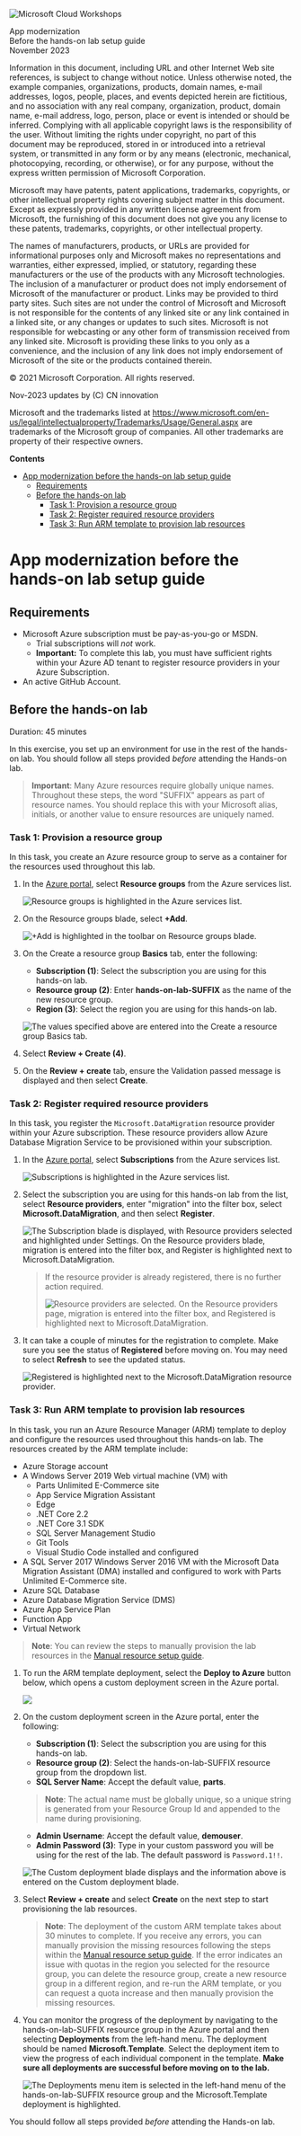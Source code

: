 ![Microsoft Cloud Workshops](https://github.com/Microsoft/MCW-Template-Cloud-Workshop/raw/main/Media/ms-cloud-workshop.png "Microsoft Cloud Workshops")

<div class="MCWHeader1">
App modernization
</div>

<div class="MCWHeader2">
Before the hands-on lab setup guide
</div>

<div class="MCWHeader3">
November 2023
</div>

Information in this document, including URL and other Internet Web site references, is subject to change without notice. Unless otherwise noted, the example companies, organizations, products, domain names, e-mail addresses, logos, people, places, and events depicted herein are fictitious, and no association with any real company, organization, product, domain name, e-mail address, logo, person, place or event is intended or should be inferred. Complying with all applicable copyright laws is the responsibility of the user. Without limiting the rights under copyright, no part of this document may be reproduced, stored in or introduced into a retrieval system, or transmitted in any form or by any means (electronic, mechanical, photocopying, recording, or otherwise), or for any purpose, without the express written permission of Microsoft Corporation.

Microsoft may have patents, patent applications, trademarks, copyrights, or other intellectual property rights covering subject matter in this document. Except as expressly provided in any written license agreement from Microsoft, the furnishing of this document does not give you any license to these patents, trademarks, copyrights, or other intellectual property.

The names of manufacturers, products, or URLs are provided for informational purposes only and Microsoft makes no representations and warranties, either expressed, implied, or statutory, regarding these manufacturers or the use of the products with any Microsoft technologies. The inclusion of a manufacturer or product does not imply endorsement of Microsoft of the manufacturer or product. Links may be provided to third party sites. Such sites are not under the control of Microsoft and Microsoft is not responsible for the contents of any linked site or any link contained in a linked site, or any changes or updates to such sites. Microsoft is not responsible for webcasting or any other form of transmission received from any linked site. Microsoft is providing these links to you only as a convenience, and the inclusion of any link does not imply endorsement of Microsoft of the site or the products contained therein.

© 2021 Microsoft Corporation. All rights reserved.

Nov-2023 updates by (C) CN innovation

Microsoft and the trademarks listed at <https://www.microsoft.com/en-us/legal/intellectualproperty/Trademarks/Usage/General.aspx> are trademarks of the Microsoft group of companies. All other trademarks are property of their respective owners.

**Contents**

<!-- TOC -->

- [App modernization before the hands-on lab setup guide](#app-modernization-before-the-hands-on-lab-setup-guide)
  - [Requirements](#requirements)
  - [Before the hands-on lab](#before-the-hands-on-lab)
    - [Task 1: Provision a resource group](#task-1-provision-a-resource-group)
    - [Task 2: Register required resource providers](#task-2-register-required-resource-providers)
    - [Task 3: Run ARM template to provision lab resources](#task-3-run-arm-template-to-provision-lab-resources)

<!-- /TOC -->

# App modernization before the hands-on lab setup guide

## Requirements

- Microsoft Azure subscription must be pay-as-you-go or MSDN.
  - Trial subscriptions will _not_ work.
  - **Important:** To complete this lab, you must have sufficient rights within your Azure AD tenant to register resource providers in your Azure Subscription.
- An active GitHub Account.

## Before the hands-on lab

Duration: 45 minutes

In this exercise, you set up an environment for use in the rest of the hands-on lab. You should follow all steps provided _before_ attending the Hands-on lab.

> **Important**: Many Azure resources require globally unique names. Throughout these steps, the word "SUFFIX" appears as part of resource names. You should replace this with your Microsoft alias, initials, or another value to ensure resources are uniquely named.

### Task 1: Provision a resource group

In this task, you create an Azure resource group to serve as a container for the resources used throughout this lab.

1. In the [Azure portal](https://portal.azure.com), select **Resource groups** from the Azure services list.

   ![Resource groups is highlighted in the Azure services list.](media/azure-services-resource-groups.png "Azure services")

2. On the Resource groups blade, select **+Add**.

   ![+Add is highlighted in the toolbar on Resource groups blade.](media/resource-groups-add.png "Resource groups")

3. On the Create a resource group **Basics** tab, enter the following:

   - **Subscription (1)**: Select the subscription you are using for this hands-on lab.
   - **Resource group (2)**: Enter **hands-on-lab-SUFFIX** as the name of the new resource group.
   - **Region (3)**: Select the region you are using for this hands-on lab.

   ![The values specified above are entered into the Create a resource group Basics tab.](media/create-resource-group.png "Create resource group")

4. Select **Review + Create (4)**.

5. On the **Review + create** tab, ensure the Validation passed message is displayed and then select **Create**.

### Task 2: Register required resource providers

In this task, you register the `Microsoft.DataMigration` resource provider within your Azure subscription. These resource providers allow Azure Database Migration Service to be provisioned within your subscription.

1. In the [Azure portal](https://portal.azure.com), select **Subscriptions** from the Azure services list.

   ![Subscriptions is highlighted in the Azure services list.](media/azure-services-subscriptions.png "Azure services")

2. Select the subscription you are using for this hands-on lab from the list, select **Resource providers**, enter "migration" into the filter box, select **Microsoft.DataMigration**, and then select **Register**.

   ![The Subscription blade is displayed, with Resource providers selected and highlighted under Settings. On the Resource providers blade, migration is entered into the filter box, and Register is highlighted next to Microsoft.DataMigration.](media/azure-portal-subscriptions-resource-providers-register-microsoft-datamigration.png "Resource provider registration")

   > If the resource provider is already registered, there is no further action required.
   >
   > ![Resource providers are selected. On the Resource providers page, migration is entered into the filter box, and Registered is highlighted next to Microsoft.DataMigration.](media/azure-portal-subscriptions-resource-providers-register-microsoft-datamigration-check.png "Resource provider registration complete")

3. It can take a couple of minutes for the registration to complete. Make sure you see the status of **Registered** before moving on. You may need to select **Refresh** to see the updated status.

   ![Registered is highlighted next to the Microsoft.DataMigration resource provider.](media/resource-providers-datamigration-registered.png "Microsoft DataMigration Resource Provider")

### Task 3: Run ARM template to provision lab resources

In this task, you run an Azure Resource Manager (ARM) template to deploy and configure the resources used throughout this hands-on lab. The resources created by the ARM template include:

- Azure Storage account
- A Windows Server 2019 Web virtual machine (VM) with
  - Parts Unlimited E-Commerce site
  - App Service Migration Assistant
  - Edge
  - .NET Core 2.2
  - .NET Core 3.1 SDK
  - SQL Server Management Studio
  - Git Tools
  - Visual Studio Code installed and configured
- A SQL Server 2017 Windows Server 2016 VM with the Microsoft Data Migration Assistant (DMA) installed and configured to work with Parts Unlimited E-Commerce site.
- Azure SQL Database
- Azure Database Migration Service (DMS)
- Azure App Service Plan
- Function App
- Virtual Network

> **Note**: You can review the steps to manually provision the lab resources in the [Manual resource setup guide](./Manual-resource-setup.md).

1. To run the ARM template deployment, select the **Deploy to Azure** button below, which opens a custom deployment screen in the Azure portal.

   <a href ="https://portal.azure.com/#create/Microsoft.Template/uri/https%3A%2F%2Fraw.githubusercontent.com%2FCNILearn%2FAzureAppModernization%2F2023%2FHands-on%20lab%2Flab-files%2FARM-template%2Fazure-deploy.json" target="_blank" title="Deploy to Azure">
      <img src="http://azuredeploy.net/deploybutton.png"/>
   </a>

2. On the custom deployment screen in the Azure portal, enter the following:

   - **Subscription (1)**: Select the subscription you are using for this hands-on lab.
   - **Resource group (2)**: Select the hands-on-lab-SUFFIX resource group from the dropdown list.
   - **SQL Server Name**: Accept the default value, **parts**.

    > **Note**: The actual name must be globally unique, so a unique string is generated from your Resource Group Id and appended to the name during provisioning.

    - **Admin Username**: Accept the default value, **demouser**.
    - **Admin Password (3)**: Type in your custom password you will be using for the rest of the lab. The default password is `Password.1!!`.

    ![The Custom deployment blade displays and the information above is entered on the Custom deployment blade.](media/azure-custom-deployment.png "Custom deployment blade")

3. Select **Review + create** and select **Create** on the next step to start provisioning the lab resources.

   > **Note**: The deployment of the custom ARM template takes about 30 minutes to complete. If you receive any errors, you can manually provision the missing resources following the steps within the [Manual resource setup guide](./Manual-resource-setup.md). If the error indicates an issue with quotas in the region you selected for the resource group, you can delete the resource group, create a new resource group in a different region, and re-run the ARM template, or you can request a quota increase and then manually provision the missing resources.

4. You can monitor the progress of the deployment by navigating to the hands-on-lab-SUFFIX resource group in the Azure portal and then selecting **Deployments** from the left-hand menu. The deployment should be named **Microsoft.Template**. Select the deployment item to view the progress of each individual component in the template. **Make sure all deployments are successful before moving on to the lab.**

   ![The Deployments menu item is selected in the left-hand menu of the hands-on-lab-SUFFIX resource group and the Microsoft.Template deployment is highlighted.](media/resource-group-deployments.png "Resource group deployments")

You should follow all steps provided _before_ attending the Hands-on lab.
